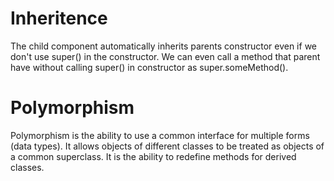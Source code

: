 # Inheritence

The child component automatically inherits parents constructor even if we don't use super() in the constructor. We can even call a method that parent have without calling super() in constructor as super.someMethod().

# Polymorphism

Polymorphism is the ability to use a common interface for multiple forms (data types). It allows objects of different classes to be treated as objects of a common superclass. It is the ability to redefine methods for derived classes.
